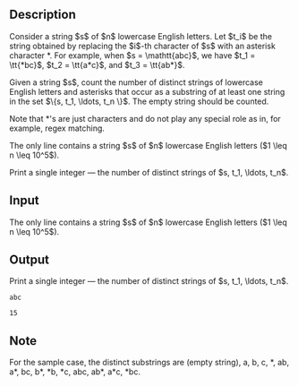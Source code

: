 ## Description

<div><p>Consider a string $s$ of $n$ lowercase English letters. Let $t_i$ be the string obtained by replacing the $i$-th character of $s$ with an asterisk character <span class="tex-font-style-tt">*</span>. For example, when $s = \mathtt{abc}$, we have $t_1 = \tt{*bc}$, $t_2 = \tt{a*c}$, and $t_3 = \tt{ab*}$.</p><p>Given a string $s$, count the number of distinct strings of lowercase English letters and asterisks that occur as a substring of at least one string in the set $\{s, t_1, \ldots, t_n \}$. The empty string should be counted.</p><p>Note that <span class="tex-font-style-tt">*</span>'s are just characters and do not play any special role as in, for example, regex matching.</p></div><div class="input-specification"><p>The only line contains a string $s$ of $n$ lowercase English letters ($1 \leq n \leq 10^5$).</p></div><div class="output-specification"><p>Print a single integer&nbsp;— the number of distinct strings of $s, t_1, \ldots, t_n$.</p></div>

## Input

<p>The only line contains a string $s$ of $n$ lowercase English letters ($1 \leq n \leq 10^5$).</p>

## Output

<p>Print a single integer&nbsp;— the number of distinct strings of $s, t_1, \ldots, t_n$.</p>





```input1
abc
```




```output1
15
```



## Note

<p>For the sample case, the distinct substrings are (empty string), <span class="tex-font-style-tt">a</span>, <span class="tex-font-style-tt">b</span>, <span class="tex-font-style-tt">c</span>, <span class="tex-font-style-tt">*</span>, <span class="tex-font-style-tt">ab</span>, <span class="tex-font-style-tt">a*</span>, <span class="tex-font-style-tt">bc</span>, <span class="tex-font-style-tt">b*</span>, <span class="tex-font-style-tt">*b</span>, <span class="tex-font-style-tt">*c</span>, <span class="tex-font-style-tt">abc</span>, <span class="tex-font-style-tt">ab*</span>, <span class="tex-font-style-tt">a*c</span>, <span class="tex-font-style-tt">*bc</span>.</p>
